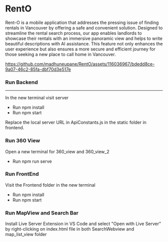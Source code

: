 # RentO

Rent-O is a mobile application that addresses the pressing issue of finding rentals in Vancouver by offering a safe and convenient solution. Designed to streamline the rental search process, our app enables landlords to showcase their rentals with an immersive panoramic view and helps to write beautiful descriptions with AI assistance. This feature not only enhances the user experience but also ensures a more secure and efficient journey for those seeking a new place to call home in Vancouver.

https://github.com/madhuneupane/RentO/assets/116036967/bdedd8ce-9a07-46c2-85fa-dbf70d3e517e


 ### Run Backend
 ---
 In the new terminal visit server <br>
<ul><li>Run npm install</li><li>Run npm start</li></ul>
Replace the local server URL in ApiConstants.js in the static folder in frontend.

### Run 360 View
 Open a new terminal for 360_view and 360_view_2
 <ul><li> Run npm run serve </li></ul>

### Run FrontEnd
 Visit the Frontend folder in the new terminal 
 <ul><li>Run npm install</li><li>Run npm start</li></ul>

 ### Run MapView and Search Bar</h3>
 Install Live Server Extension in VS Code and select "Open with Live Server" by right-clicking on index.html file in both SearchWebview and map_list_view folder 




